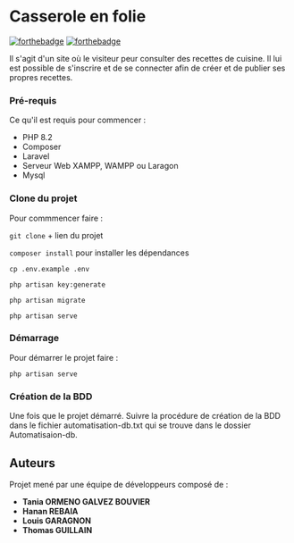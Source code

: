 # Casserole en folie

[![forthebadge](http://forthebadge.com/images/badges/built-with-love.svg)](http://forthebadge.com) [![forthebadge](http://forthebadge.com/images/badges/powered-by-electricity.svg)](http://forthebadge.com)

Il s'agit d'un site où le visiteur peur consulter des recettes de cuisine. Il lui est possible de s'inscrire et de se connecter afin de créer et de publier ses propres recettes.

### Pré-requis

Ce qu'il est requis pour commencer :

-   PHP 8.2
-   Composer
-   Laravel
-   Serveur Web XAMPP, WAMPP ou Laragon
-   Mysql

### Clone du projet

Pour commmencer faire :

`git clone` + lien du projet

`composer install` pour installer les dépendances

`cp .env.example .env`

`php artisan key:generate`

`php artisan migrate`

`php artisan serve`

### Démarrage

Pour démarrer le projet faire :

`php artisan serve`

### Création de la BDD

Une fois que le projet démarré. Suivre la procédure de création de la BDD dans le fichier automatisation-db.txt qui se trouve dans le dossier Automatisaion-db.


## Auteurs

Projet mené par une équipe de développeurs composé de :

-   **Tania ORMENO GALVEZ BOUVIER**
-   **Hanan REBAIA**
-   **Louis GARAGNON**
-   **Thomas GUILLAIN**
